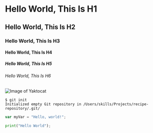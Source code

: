 # Hello World, This Is H1
## Hello World, This Is H2
### Hello World, This Is H3
#### Hello World, This Is H4
##### Hello World, This Is H5
###### Hello World, This Is H6


![Image of Yaktocat](https://octodex.github.com/images/yaktocat.png)

```
$ git init
Initialized empty Git repository in /Users/skills/Projects/recipe-repository/.git/
```

``` javascript
var myVar = "Hello, world!";
```

``` python
print("Hello World");
```

